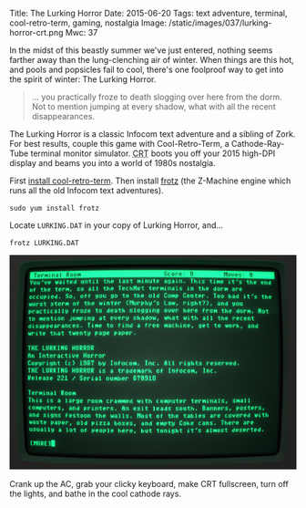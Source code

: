 Title: The Lurking Horror
Date: 2015-06-20
Tags: text adventure, terminal, cool-retro-term, gaming, nostalgia
Image: /static/images/037/lurking-horror-crt.png
Mwc: 37

In the midst of this beastly summer we've just entered, nothing seems farther
away than the lung-clenching air of winter.  When things are this hot, and
pools and popsicles fail to cool, there's one foolproof way to get into the
spirit of winter: The Lurking Horror.

> ... you practically froze to death slogging over here from the dorm.  Not to
> mention jumping at every shadow, what with all the recent disappearances.

The Lurking Horror is a classic Infocom text adventure and a sibling of Zork.
For best results, couple this game with Cool-Retro-Term, a Cathode-Ray-Tube
terminal monitor simulator.  <abbr title="Cool-Retro-Term">CRT</abbr> boots you
off your 2015 high-DPI display and beams you into a world of 1980s nostalgia.

First [install cool-retro-term][install].  Then install [frotz][frotz] (the
Z-Machine engine which runs all the old Infocom text adventures).

    sudo yum install frotz

Locate `LURKING.DAT` in your copy of Lurking Horror, and...

    frotz LURKING.DAT

![The Lurking Horror running in Cool-Retro-Term](/static/images/037/lurking-horror-crt.png)

Crank up the AC, grab your clicky keyboard, make CRT fullscreen, turn off the
lights, and bathe in the cool cathode rays.

[gh-issue]: https://github.com/Swordfish90/cool-retro-term/issues/208
[install]: https://github.com/Swordfish90/cool-retro-term#get-cool-retro-term
[lhwiki]: https://en.wikipedia.org/wiki/The_Lurking_Horror
[frotz]: https://github.com/DavidGriffith/frotz
